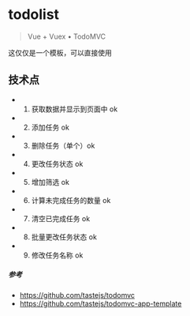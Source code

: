 # todolist

> Vue + Vuex • TodoMVC

这仅仅是一个模板，可以直接使用

## 技术点

- 1. 获取数据并显示到页面中 ok
- 2. 添加任务 ok
- 3. 删除任务（单个）ok
- 4. 更改任务状态 ok
- 5. 增加筛选 ok
- 6. 计算未完成任务的数量 ok
- 7. 清空已完成任务 ok
- 8. 批量更改任务状态 ok
- 9. 修改任务名称 ok

##### 参考

- https://github.com/tastejs/todomvc
- https://github.com/tastejs/todomvc-app-template
